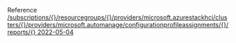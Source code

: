 Reference [/subscriptions/{}/resourcegroups/{}/providers/microsoft.azurestackhci/clusters/{}/providers/microsoft.automanage/configurationprofileassignments/{}/reports/{} 2022-05-04](/Resources/mgmt-plane/L3N1YnNjcmlwdGlvbnMve30vcmVzb3VyY2Vncm91cHMve30vcHJvdmlkZXJzL21pY3Jvc29mdC5henVyZXN0YWNraGNpL2NsdXN0ZXJzL3t9L3Byb3ZpZGVycy9taWNyb3NvZnQuYXV0b21hbmFnZS9jb25maWd1cmF0aW9ucHJvZmlsZWFzc2lnbm1lbnRzL3t9L3JlcG9ydHMve30=/2022-05-04.xml)
